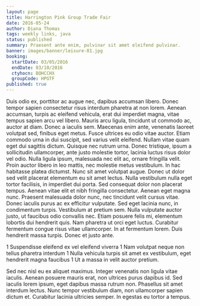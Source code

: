 ```yaml
---
layout: page
title: Harrington Pink Group Trade Fair
date: 2016-05-24
author: Diana Thomas
tags: weekly links, java
status: published
summary: Praesent ante enim, pulvinar sit amet eleifend pulvinar.
banner: images/banner/leisure-01.jpg
booking:
  startDate: 03/05/2016
  endDate: 03/10/2016
  ctyhocn: BOHCCHX
  groupCode: HPGTF
published: true
---
```

Duis odio ex, porttitor ac augue nec, dapibus accumsan libero. Donec tempor sapien consectetur risus interdum pharetra at non lorem. Aenean accumsan, turpis ac eleifend vehicula, erat dui imperdiet magna, vitae tempus sapien arcu vel libero. Mauris arcu ligula, tincidunt ut commodo ac, auctor at diam. Donec a iaculis sem. Maecenas enim ante, venenatis laoreet volutpat sed, finibus eget metus. Fusce ultrices eu odio vitae auctor. Etiam commodo urna in dui suscipit, sed varius velit eleifend. Nullam vitae quam eget dui sagittis dictum. Quisque nec rutrum urna. Donec tristique, ipsum a sollicitudin ullamcorper, ante justo molestie tortor, lacinia luctus risus dolor vel odio. Nulla ligula ipsum, malesuada nec elit ac, ornare fringilla velit. Proin auctor libero in leo mattis, nec molestie metus vestibulum. In hac habitasse platea dictumst. Nunc sit amet volutpat augue.
Donec ut dolor sed velit placerat elementum eu sit amet lectus. Nulla vestibulum nulla eget tortor facilisis, in imperdiet dui porta. Sed consequat dolor non placerat tempus. Aenean vitae elit et nibh fringilla consectetur. Aenean eget magna nunc. Praesent malesuada dolor nunc, nec tincidunt velit cursus vitae. Donec iaculis purus ac ex efficitur vulputate. Sed eget lacinia nunc, in condimentum turpis. Vestibulum at pretium sem. Nulla vulputate auctor justo, ut faucibus odio convallis nec. Etiam posuere felis mi, elementum lobortis dui hendrerit quis. Nam pharetra ut orci eget luctus. Curabitur fermentum congue risus vitae ullamcorper. In at fermentum lorem. Duis hendrerit massa turpis. Donec et justo ante.

1 Suspendisse eleifend ex vel eleifend viverra
1 Nam volutpat neque non tellus pharetra interdum
1 Nulla vehicula turpis sit amet ex vestibulum, eget hendrerit magna faucibus
1 Ut a massa in velit auctor pretium.

Sed nec nisl eu ex aliquet maximus. Integer venenatis non ligula vitae iaculis. Aenean posuere mauris erat, non ultrices purus dapibus id. Sed iaculis lorem ipsum, eget dapibus massa rutrum non. Phasellus sit amet interdum lectus. Nunc tempor vestibulum diam, non ullamcorper sapien dictum et. Curabitur lacinia ultricies semper. In egestas eu tortor a tempus.
